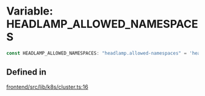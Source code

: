 # Variable: HEADLAMP\_ALLOWED\_NAMESPACES

```ts
const HEADLAMP_ALLOWED_NAMESPACES: "headlamp.allowed-namespaces" = 'headlamp.allowed-namespaces';
```

## Defined in

[frontend/src/lib/k8s/cluster.ts:16](https://github.com/headlamp-k8s/headlamp/blob/2481a1c9f2b4a69a9320466e7a455215b14b97b0/frontend/src/lib/k8s/cluster.ts#L16)
